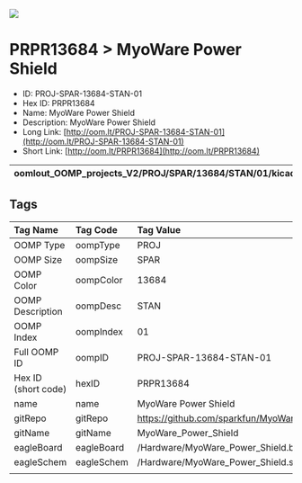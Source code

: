 


  
![][im]
# PRPR13684 > MyoWare Power Shield

- ID: PROJ-SPAR-13684-STAN-01
- Hex ID: PRPR13684
- Name: MyoWare Power Shield
- Description: MyoWare Power Shield
- Long Link: [http://oom.lt/PROJ-SPAR-13684-STAN-01](http://oom.lt/PROJ-SPAR-13684-STAN-01)
- Short Link: [http://oom.lt/PRPR13684](http://oom.lt/PRPR13684)
  

|oomlout_OOMP_projects_V2/PROJ/SPAR/13684/STAN/01/kicadPcb3dFront.png|oomlout_OOMP_projects_V2/PROJ/SPAR/13684/STAN/01/kicadPcb3dBack.png|oomlout_OOMP_projects_V2/PROJ/SPAR/13684/STAN/01/kicadPcb3d.png||
| :---: | :---: | :---: | :---: |

## Tags
  

|Tag Name|Tag Code|Tag Value|
| :--- | :--- | :--- |
|OOMP Type|oompType|PROJ|
|OOMP Size|oompSize|SPAR|
|OOMP Color|oompColor|13684|
|OOMP Description|oompDesc|STAN|
|OOMP Index|oompIndex|01|
|Full OOMP ID|oompID|PROJ-SPAR-13684-STAN-01|
|Hex ID (short code)|hexID|PRPR13684|
|name|name|MyoWare Power Shield|
|gitRepo|gitRepo|https://github.com/sparkfun/MyoWare_Power_Shield|
|gitName|gitName|MyoWare_Power_Shield|
|eagleBoard|eagleBoard|/Hardware/MyoWare_Power_Shield.brd|
|eagleSchem|eagleSchem|/Hardware/MyoWare_Power_Shield.sch|
||||



[im]: PROJ/SPAR/13684/STAN/01/kicadPcb3d_450.png

